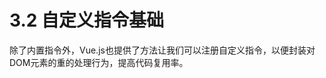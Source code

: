 <!--
 * @Author: zhanglingdi
 * @Date: 2019-12-03 16:57:12
 * @Email: 980583728@qq.com
 * @Company: Sinovatio
 * @version: v0.0.1
 * @LastEditors: zhanglingdi
 * @LastEditTime: 2019-12-03 17:01:25
 * @Description: test
 -->
# 3.2 自定义指令基础

除了内置指令外，Vue.js也提供了方法让我们可以注册自定义指令，以便封装对DOM元素的重的处理行为，提高代码复用率。